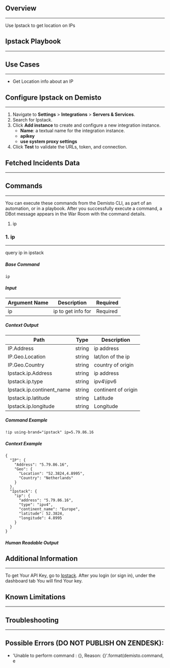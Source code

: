 ## Overview
---
Use Ipstack to get location on IPs

## Ipstack Playbook
---

## Use Cases
---
  * Get Location info about an IP
## Configure Ipstack on Demisto
---

1. Navigate to __Settings__ > __Integrations__ > __Servers & Services__.
2. Search for Ipstack.
3. Click __Add instance__ to create and configure a new integration instance.
    * __Name__: a textual name for the integration instance.
    * __apikey__
    * __use system proxy settings__
4. Click __Test__ to validate the URLs, token, and connection.
## Fetched Incidents Data
---

## Commands
---
You can execute these commands from the Demisto CLI, as part of an automation, or in a playbook.
After you successfully execute a command, a DBot message appears in the War Room with the command details.
1. ip
### 1. ip
---
query ip in ipstack
##### Base Command

`ip`
##### Input

| **Argument Name** | **Description** | **Required** |
| --- | --- | --- |
| ip | ip to get info for | Required |


##### Context Output

| **Path** | **Type** | **Description** |
| --- | --- | --- |
| IP.Address | string | ip address |
| IP.Geo.Location | string | lat/lon of the ip |
| IP.Geo.Country | string | country of origin |
| Ipstack.ip.Address | string | ip address |
| Ipstack.ip.type | string | ipv4\ipv6 |
| Ipstack.ip.continent_name | string | continent of origin |
| Ipstack.ip.latitude | string | Latitude |
| Ipstack.ip.longitude | string | Longitude |


##### Command Example
`!ip using-brand="ipstack" ip=5.79.86.16`

##### Context Example
```
{
  "IP": {
    "Address": "5.79.86.16",
    "Geo": {
      "Location": "52.3824,4.8995",
      "Country": "Netherlands"
    }
  },
  "Ipstack": {
    "ip": {
      "address": "5.79.86.16",
      "type": "ipv4",
      "continent_name": "Europe",
      "latitude": 52.3824,
      "longitude": 4.8995
    }
  }
}

```

##### Human Readable Output


## Additional Information
---
To get Your API Key, go to [Ipstack](https://ipstack.com).
After you login (or sign in), under the dashboard tab You will find Your key.
## Known Limitations

---

## Troubleshooting
---


## Possible Errors (DO NOT PUBLISH ON ZENDESK):
* 'Unable to perform command : {}, Reason: {}'.format(demisto.command, e

